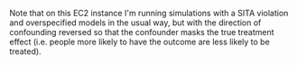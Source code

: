 Note that on this EC2 instance I'm running simulations with a SITA violation and overspecified models in the usual way, but with the direction of confounding reversed so that the confounder masks the true treatment effect (i.e. people more likely to have the outcome are less likely to be treated).
